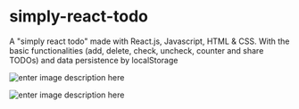# simply-react-todo
A "simply react todo" made with React.js, Javascript, HTML & CSS. With the basic functionalities (add, delete, check, uncheck, counter and share TODOs) and data persistence by localStorage

![enter image description here](https://awesomescreenshot.s3.amazonaws.com/image/1807539/16148204-cf8570950fa8fe6ce815c432fdb9f9a3.png?X-Amz-Algorithm=AWS4-HMAC-SHA256&X-Amz-Credential=AKIAJSCJQ2NM3XLFPVKA/20211104/us-east-1/s3/aws4_request&X-Amz-Date=20211104T023131Z&X-Amz-Expires=28800&X-Amz-SignedHeaders=host&X-Amz-Signature=0529ac3c92f404554dc4a58aa6bf4d5f6e89074f0821eeeb2581e2040ba46fc4)

![enter image description here](https://awesomescreenshot.s3.amazonaws.com/image/1807539/16148301-e7c82fb23b9518e181e77a6f094186f9.png?X-Amz-Algorithm=AWS4-HMAC-SHA256&X-Amz-Credential=AKIAJSCJQ2NM3XLFPVKA%2F20211104%2Fus-east-1%2Fs3%2Faws4_request&X-Amz-Date=20211104T023345Z&X-Amz-Expires=28800&X-Amz-SignedHeaders=host&X-Amz-Signature=3929a639cca5f24f3ef331758d4684cc29bdef0f27dc094aa08e606d1c43a4ee)
